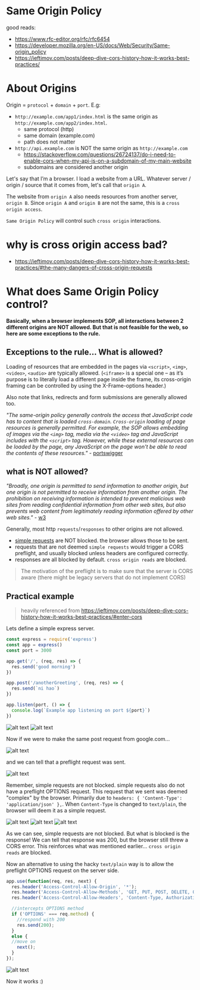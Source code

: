 # Same Origin Policy
good reads:
- https://www.rfc-editor.org/rfc/rfc6454
- https://developer.mozilla.org/en-US/docs/Web/Security/Same-origin_policy
- https://ieftimov.com/posts/deep-dive-cors-history-how-it-works-best-practices/


# About Origins
Origin = `protocol` + `domain` + `port`. E.g:
- `http://example.com/app1/index.html` is the same origin as `http://example.com/app2/index.html`.
  - same protocol (http)
  - same domain (example.com)
  - path does not matter
- `http://api.example.com` is NOT the same origin as `http://example.com`
  - https://stackoverflow.com/questions/26724137/do-i-need-to-enable-cors-when-my-api-is-on-a-subdomain-of-my-main-website
  - subdomains are considered another origin

Let's say that I’m a browser. I load a website from a URL. Whatever server / origin / source that it comes from, let's call that `origin A`.

The website from `origin A` also needs resources from another server, `origin B`. Since `origin A` and `origin B` are not the same, this is a `cross origin access`.

`Same Origin Policy` will control such `cross origin` interactions.

# why is cross origin access bad?
- https://ieftimov.com/posts/deep-dive-cors-history-how-it-works-best-practices/#the-many-dangers-of-cross-origin-requests

# What does Same Origin Policy control?
**Basically, when a browser implements SOP, all interactions between 2 different origins are NOT allowed. But that is not feasible for the web, so here are some exceptions to the rule.**

## Exceptions to the rule... What is allowed?
Loading of resources that are embedded in the pages via `<script>`, `<img>`, `<video>`, `<audio>` are typically allowed. (`<iframe>` is a special one – as it’s purpose is to literally load a different page inside the frame, its cross-origin framing can be controlled by using the X-Frame-options header.)

Also note that links, redirects and form submissions are generally allowed too.

*"The same-origin policy generally controls the access that JavaScript code has to content that is loaded `cross-domain`. `Cross-origin` loading of page resources is generally permitted. For example, the SOP allows embedding of images via the `<img>` tag, media via the `<video>` tag and JavaScript includes with the `<script>` tag. However, while these external resources can be loaded by the page, any JavaScript on the page won't be able to read the contents of these resources."* - [portswigger](https://portswigger.net/web-security/cors/same-origin-policy)

## what is NOT allowed?
*"Broadly, one origin is permitted to send information to another origin, but one origin is not permitted to receive information from another origin. The prohibition on receiving information is intended to prevent malicious web sites from reading confidential information from other web sites, but also prevents web content from legitimately reading information offered by other web sites."* - [w3](https://www.w3.org/Security/wiki/Same_Origin_Policy)

Generally, most http `requests`/`responses` to other origins are not allowed.
- [simple requests](https://developer.mozilla.org/en-US/docs/Web/HTTP/CORS#simple_requests) are NOT blocked. the browser allows those to be sent.
- requests that are not deemed `simple requests` would trigger a CORS preflight, and usually blocked unless headers are configured correctly.
- responses are all blocked by default. `cross origin reads` are blocked.

> The motivation of the preflight is to make sure that the server is CORS aware (there might be legacy servers that do not implement CORS)

## Practical example
> heavily referenced from https://ieftimov.com/posts/deep-dive-cors-history-how-it-works-best-practices/#enter-cors

Lets define a simple express server.
```javascript
const express = require('express')
const app = express()
const port = 3000

app.get('/', (req, res) => {
  res.send('good morning')
})

app.post('/anotherGreeting', (req, res) => {
  res.send(`ni hao`)
})

app.listen(port, () => {
  console.log(`Example app listening on port ${port}`)
})
```
![alt text](./screenshots/ss1.png)
![alt text](./screenshots/ss2.png)

Now if we were to make the same post request from google.com...

![alt text](./screenshots/ss3.png)

and we can tell that a preflight request was sent.

![alt text](./screenshots/ss4.png)

Remember, simple requests are not blocked. simple requests also do not have a preflight OPTIONS request. This request that we sent was deemed "complex" by the browser. Primarily due to `headers: { 'Content-Type': 'application/json' },`. When `Content-Type` is changed to `text/plain`, the browser will deem it as a simple request.

![alt text](./screenshots/ss5.png)
![alt text](./screenshots/ss6.png)
![alt text](./screenshots/ss7.png)

As we can see, simple requests are not blocked. But what is blocked is the response! We can tell that response was 200, but the browser still threw a CORS error. This reinforces what was mentioned earlier... `cross origin reads` are blocked.

Now an alternative to using the hacky `text/plain` way is to allow the preflight OPTIONS request on the server side.

```javascript
app.use(function(req, res, next) {
  res.header('Access-Control-Allow-Origin', '*');
  res.header('Access-Control-Allow-Methods', 'GET, PUT, POST, DELETE, OPTIONS');
  res.header('Access-Control-Allow-Headers', 'Content-Type, Authorization, Content-Length, X-Requested-With');

  //intercepts OPTIONS method
  if ('OPTIONS' === req.method) {
    //respond with 200
    res.send(200);
  }
  else {
  //move on
    next();
  }
});
```
![alt text](./screenshots/ss2.png)

Now it works :)
